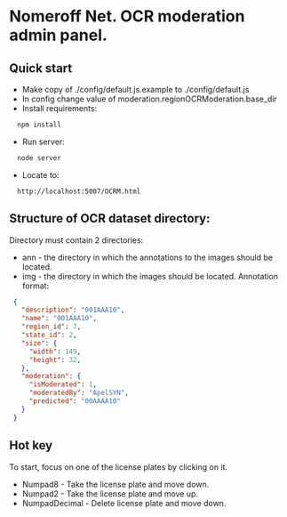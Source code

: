 # Nomeroff Net. OCR moderation admin panel.


## Quick start
  * Make copy of ./config/default.js.example to ./config/default.js
  * In config change value of moderation.regionOCRModeration.base_dir
  * Install requirements:
  ```bash
    npm install
  ```
  * Run server:
  ```bash
    node server
  ```
  * Locate to:
  ```url
    http://localhost:5007/OCRM.html
  ```
  
  
## Structure of OCR dataset directory:
   Directory must contain 2 directories:
   * ann - the directory in which the annotations to the images should be located. 
   * img - the directory in which the images should be located.
   Annotation format:
   ```json
    {
      "description": "001AAA10", 
      "name": "001AAA10",  
      "region_id": 7, 
      "state_id": 2, 
      "size": {
        "width": 149, 
        "height": 32,
      }, 
      "moderation": {
        "isModerated": 1, 
        "moderatedBy": "ApelSYN",
        "predicted": "00AAAA10"
      }
    }
   ```

## Hot key
To start, focus on one of the license plates by clicking on it.
   * Numpad8 - Take the license plate and move down.
   * Numpad2 - Take the license plate and move up.
   * NumpadDecimal - Delete license plate and move down.
      
